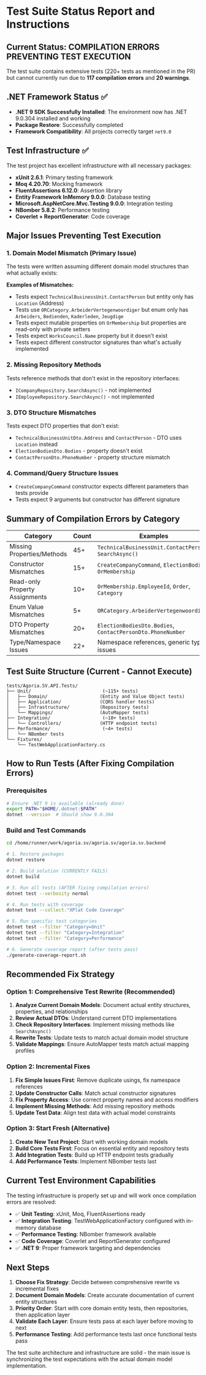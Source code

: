 # Test Suite Status Report and Instructions

## Current Status: COMPILATION ERRORS PREVENTING TEST EXECUTION

The test suite contains extensive tests (220+ tests as mentioned in the PR) but cannot currently run due to **117 compilation errors** and **20 warnings**.

## .NET Framework Status ✅
- **.NET 9 SDK Successfully Installed**: The environment now has .NET 9.0.304 installed and working
- **Package Restore**: Successfully completed 
- **Framework Compatibility**: All projects correctly target `net9.0`

## Test Infrastructure ✅
The test project has excellent infrastructure with all necessary packages:
- **xUnit 2.6.1**: Primary testing framework
- **Moq 4.20.70**: Mocking framework  
- **FluentAssertions 6.12.0**: Assertion library
- **Entity Framework InMemory 9.0.0**: Database testing
- **Microsoft.AspNetCore.Mvc.Testing 9.0.0**: Integration testing
- **NBomber 5.8.2**: Performance testing
- **Coverlet + ReportGenerator**: Code coverage

## Major Issues Preventing Test Execution

### 1. **Domain Model Mismatch** (Primary Issue)
The tests were written assuming different domain model structures than what actually exists:

**Examples of Mismatches:**
- Tests expect `TechnicalBusinessUnit.ContactPerson` but entity only has `Location` (Address)
- Tests use `ORCategory.ArbeiderVertegenwoordiger` but enum only has `Arbeiders`, `Bedienden`, `Kaderleden`, `Jeugdige`
- Tests expect mutable properties on `OrMembership` but properties are read-only with private setters
- Tests expect `WorksCouncil.Name` property but it doesn't exist
- Tests expect different constructor signatures than what's actually implemented

### 2. **Missing Repository Methods**
Tests reference methods that don't exist in the repository interfaces:
- `ICompanyRepository.SearchAsync()` - not implemented
- `IEmployeeRepository.SearchAsync()` - not implemented

### 3. **DTO Structure Mismatches**
Tests expect DTO properties that don't exist:
- `TechnicalBusinessUnitDto.Address` and `ContactPerson` - DTO uses `Location` instead
- `ElectionBodiesDto.Bodies` - property doesn't exist
- `ContactPersonDto.PhoneNumber` - property structure mismatch

### 4. **Command/Query Structure Issues**
- `CreateCompanyCommand` constructor expects different parameters than tests provide
- Tests expect 9 arguments but constructor has different signature

## Summary of Compilation Errors by Category

| Category | Count | Examples |
|----------|-------|----------|
| Missing Properties/Methods | 45+ | `TechnicalBusinessUnit.ContactPerson`, `SearchAsync()` |
| Constructor Mismatches | 15+ | `CreateCompanyCommand`, `ElectionBodies`, `OrMembership` |
| Read-only Property Assignments | 10+ | `OrMembership.EmployeeId`, `Order`, `Category` |
| Enum Value Mismatches | 5+ | `ORCategory.ArbeiderVertegenwoordiger` |
| DTO Property Mismatches | 20+ | `ElectionBodiesDto.Bodies`, `ContactPersonDto.PhoneNumber` |
| Type/Namespace Issues | 22+ | Namespace references, generic type issues |

## Test Suite Structure (Current - Cannot Execute)

```
tests/Agoria.SV.API.Tests/
├── Unit/                          (~115+ tests)
│   ├── Domain/                   (Entity and Value Object tests)
│   ├── Application/              (CQRS handler tests)
│   ├── Infrastructure/           (Repository tests)
│   └── Mappings/                 (AutoMapper tests)
├── Integration/                   (~10+ tests)
│   └── Controllers/              (HTTP endpoint tests)
├── Performance/                   (~4+ tests)
│   └── NBomber tests
└── Fixtures/
    └── TestWebApplicationFactory.cs
```

## How to Run Tests (After Fixing Compilation Errors)

### Prerequisites
```bash
# Ensure .NET 9 is available (already done)
export PATH="$HOME/.dotnet:$PATH"
dotnet --version  # Should show 9.0.304
```

### Build and Test Commands
```bash
cd /home/runner/work/agoria.sv/agoria.sv/agoria.sv.backend

# 1. Restore packages
dotnet restore

# 2. Build solution (CURRENTLY FAILS)
dotnet build

# 3. Run all tests (AFTER fixing compilation errors)
dotnet test --verbosity normal

# 4. Run tests with coverage
dotnet test --collect:"XPlat Code Coverage"

# 5. Run specific test categories
dotnet test --filter "Category=Unit"
dotnet test --filter "Category=Integration" 
dotnet test --filter "Category=Performance"

# 6. Generate coverage report (after tests pass)
./generate-coverage-report.sh
```

## Recommended Fix Strategy

### Option 1: Comprehensive Test Rewrite (Recommended)
1. **Analyze Current Domain Models**: Document actual entity structures, properties, and relationships
2. **Review Actual DTOs**: Understand current DTO implementations  
3. **Check Repository Interfaces**: Implement missing methods like `SearchAsync()`
4. **Rewrite Tests**: Update tests to match actual domain model structure
5. **Validate Mappings**: Ensure AutoMapper tests match actual mapping profiles

### Option 2: Incremental Fixes
1. **Fix Simple Issues First**: Remove duplicate usings, fix namespace references
2. **Update Constructor Calls**: Match actual constructor signatures
3. **Fix Property Access**: Use correct property names and access modifiers
4. **Implement Missing Methods**: Add missing repository methods
5. **Update Test Data**: Align test data with actual model constraints

### Option 3: Start Fresh (Alternative)
1. **Create New Test Project**: Start with working domain models
2. **Build Core Tests First**: Focus on essential entity and repository tests
3. **Add Integration Tests**: Build up HTTP endpoint tests gradually
4. **Add Performance Tests**: Implement NBomber tests last

## Current Test Environment Capabilities

The testing infrastructure is properly set up and will work once compilation errors are resolved:

- ✅ **Unit Testing**: xUnit, Moq, FluentAssertions ready
- ✅ **Integration Testing**: TestWebApplicationFactory configured with in-memory database
- ✅ **Performance Testing**: NBomber framework available
- ✅ **Code Coverage**: Coverlet and ReportGenerator configured
- ✅ **.NET 9**: Proper framework targeting and dependencies

## Next Steps

1. **Choose Fix Strategy**: Decide between comprehensive rewrite vs incremental fixes
2. **Document Domain Models**: Create accurate documentation of current entity structures
3. **Priority Order**: Start with core domain entity tests, then repositories, then application layer
4. **Validate Each Layer**: Ensure tests pass at each layer before moving to next
5. **Performance Testing**: Add performance tests last once functional tests pass

The test suite architecture and infrastructure are solid - the main issue is synchronizing the test expectations with the actual domain model implementation.